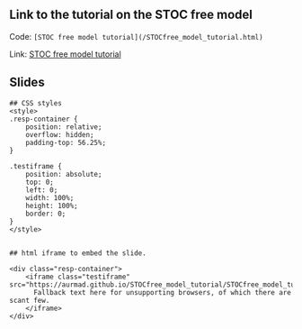 ## Link to the tutorial on the STOC free model

Code: `[STOC free model tutorial](/STOCfree_model_tutorial.html)`

Link: [STOC free model tutorial](/STOCfree_model_tutorial.html)


## Slides

```
## CSS styles
<style>
.resp-container {
    position: relative;
    overflow: hidden;
    padding-top: 56.25%;
}

.testiframe {
    position: absolute;
    top: 0;
    left: 0;
    width: 100%;
    height: 100%;
    border: 0;
}
</style>


## html iframe to embed the slide.

<div class="resp-container">
    <iframe class="testiframe" src="https://aurmad.github.io/STOCfree_model_tutorial/STOCfree_model_tutorial.html">
      Fallback text here for unsupporting browsers, of which there are scant few.
    </iframe>
</div>
```